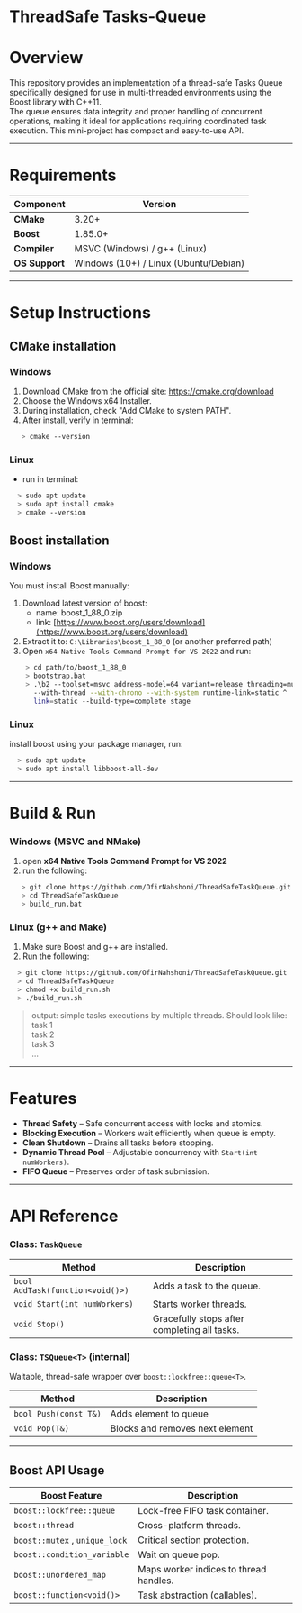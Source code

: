 # ThreadSafe Tasks-Queue

# Overview
This repository provides an implementation of a thread-safe Tasks Queue specifically
designed for use in multi-threaded environments using the
Boost library with C++11. <br />
The queue ensures data integrity and proper handling of concurrent operations,
making it ideal for applications requiring coordinated task execution.
This mini-project has compact and easy-to-use API.

---

# Requirements
| Component      | Version                               |
|----------------|---------------------------------------|
| **CMake**      | 3.20+                                 |
| **Boost**      | 1.85.0+                               |
| **Compiler**   | MSVC (Windows) / g++ (Linux)          |
| **OS Support** | Windows (10+) / Linux (Ubuntu/Debian) |

---

# Setup Instructions

## CMake installation
### Windows
1. Download CMake from the official site: https://cmake.org/download
2. Choose the Windows x64 Installer.
3. During installation, check "Add CMake to system PATH".
4. After install, verify in terminal:
```bash
   > cmake --version
```

### Linux
- run in terminal:
```bash
  > sudo apt update
  > sudo apt install cmake
  > cmake --version
```

## Boost installation
### Windows
You must install Boost manually:

1. Download latest version of boost:
   - name: boost_1_88_0.zip
   - link: [https://www.boost.org/users/download](https://www.boost.org/users/download)
2. Extract it to: `C:\Libraries\boost_1_88_0` (or another preferred path)
3. Open `x64 Native Tools Command Prompt for VS 2022` and run:
```bash
    > cd path/to/boost_1_88_0
    > bootstrap.bat
    > .\b2 --toolset=msvc address-model=64 variant=release threading=multi ^ 
      --with-thread --with-chrono --with-system runtime-link=static ^ 
      link=static --build-type=complete stage
```

### Linux
install boost using your package manager, run:
```bash
  > sudo apt update
  > sudo apt install libboost-all-dev
```

---

# Build & Run
### Windows (MSVC and NMake)
1. open **x64 Native Tools Command Prompt for VS 2022**
2. run the following:
```bash
   > git clone https://github.com/OfirNahshoni/ThreadSafeTaskQueue.git
   > cd ThreadSafeTaskQueue
   > build_run.bat
```
### Linux (g++ and Make)
1. Make sure Boost and g++ are installed.
2. Run the following:
```bash
  > git clone https://github.com/OfirNahshoni/ThreadSafeTaskQueue.git
  > cd ThreadSafeTaskQueue
  > chmod +x build_run.sh
  > ./build_run.sh
```
> output: simple tasks executions by multiple threads. Should look like:<br/>
> task 1 <br/>
> task 2 <br/>
> task 3 <br/>
> ...

---

# Features
- **Thread Safety** – Safe concurrent access with locks and atomics.
- **Blocking Execution** – Workers wait efficiently when queue is empty.
- **Clean Shutdown** – Drains all tasks before stopping.
- **Dynamic Thread Pool** – Adjustable concurrency with `Start(int numWorkers)`.
- **FIFO Queue** – Preserves order of task submission.

---

# API Reference
### Class: `TaskQueue`

| Method | Description                                  |
|--------|----------------------------------------------|
| `bool AddTask(function<void()>)` | Adds a task to the queue.                    |
| `void Start(int numWorkers)` | Starts worker threads.                       |
| `void Stop()` | Gracefully stops after completing all tasks. |

### Class: `TSQueue<T>` (internal)
Waitable, thread-safe wrapper over `boost::lockfree::queue<T>`.

| Method                | Description                     |
|-----------------------|---------------------------------|
| `bool Push(const T&)` | Adds element to queue           |
| `void Pop(T&)`        | Blocks and removes next element |

---

## Boost API Usage
| Boost Feature                  | Description                            |
|--------------------------------|----------------------------------------|
| `boost::lockfree::queue`       | Lock-free FIFO task container.         |
| `boost::thread`                | Cross-platform threads.                |
| `boost::mutex` , `unique_lock` | Critical section protection.           |
| `boost::condition_variable`    | Wait on queue pop.                     |
| `boost::unordered_map`         | Maps worker indices to thread handles. |
| `boost::function<void()>`      | Task abstraction (callables).          |
